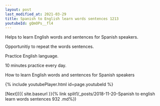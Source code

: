 ```yaml
---
layout: post
last_modified_at: 2021-03-29
title: Spanish to English learn words sentences 1213 
youtubeId: gQmOPs__fl4
---
```

 
 
Helps to learn English words and sentences for Spanish speakers.

Opportunitiy to repeat the words sentences. 

Practice English language. 
 
10 minutes practice every day. 
 
How to learn English words and sentences for Spanish speakers 
 
{% include youtubePlayer.html id=page.youtubeId %}
 
 
[Next]({{ site.baseurl }}{% link  split1/_posts/2018-11-20-Spanish to english learn words sentences 932 .md%})
 
